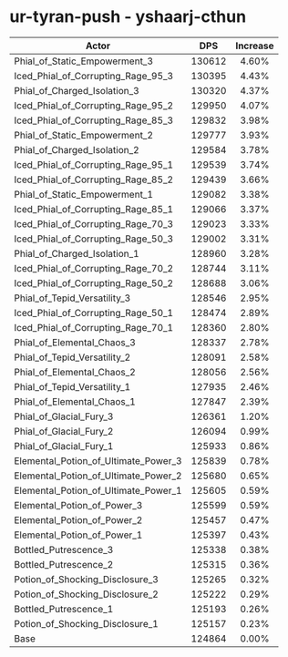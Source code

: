# ur-tyran-push - yshaarj-cthun
| Actor | DPS | Increase |
|---|:---:|:---:|
|Phial_of_Static_Empowerment_3|130612|4.60%|
|Iced_Phial_of_Corrupting_Rage_95_3|130395|4.43%|
|Phial_of_Charged_Isolation_3|130320|4.37%|
|Iced_Phial_of_Corrupting_Rage_95_2|129950|4.07%|
|Iced_Phial_of_Corrupting_Rage_85_3|129832|3.98%|
|Phial_of_Static_Empowerment_2|129777|3.93%|
|Phial_of_Charged_Isolation_2|129584|3.78%|
|Iced_Phial_of_Corrupting_Rage_95_1|129539|3.74%|
|Iced_Phial_of_Corrupting_Rage_85_2|129439|3.66%|
|Phial_of_Static_Empowerment_1|129082|3.38%|
|Iced_Phial_of_Corrupting_Rage_85_1|129066|3.37%|
|Iced_Phial_of_Corrupting_Rage_70_3|129023|3.33%|
|Iced_Phial_of_Corrupting_Rage_50_3|129002|3.31%|
|Phial_of_Charged_Isolation_1|128960|3.28%|
|Iced_Phial_of_Corrupting_Rage_70_2|128744|3.11%|
|Iced_Phial_of_Corrupting_Rage_50_2|128688|3.06%|
|Phial_of_Tepid_Versatility_3|128546|2.95%|
|Iced_Phial_of_Corrupting_Rage_50_1|128474|2.89%|
|Iced_Phial_of_Corrupting_Rage_70_1|128360|2.80%|
|Phial_of_Elemental_Chaos_3|128337|2.78%|
|Phial_of_Tepid_Versatility_2|128091|2.58%|
|Phial_of_Elemental_Chaos_2|128056|2.56%|
|Phial_of_Tepid_Versatility_1|127935|2.46%|
|Phial_of_Elemental_Chaos_1|127847|2.39%|
|Phial_of_Glacial_Fury_3|126361|1.20%|
|Phial_of_Glacial_Fury_2|126094|0.99%|
|Phial_of_Glacial_Fury_1|125933|0.86%|
|Elemental_Potion_of_Ultimate_Power_3|125839|0.78%|
|Elemental_Potion_of_Ultimate_Power_2|125680|0.65%|
|Elemental_Potion_of_Ultimate_Power_1|125605|0.59%|
|Elemental_Potion_of_Power_3|125599|0.59%|
|Elemental_Potion_of_Power_2|125457|0.47%|
|Elemental_Potion_of_Power_1|125397|0.43%|
|Bottled_Putrescence_3|125338|0.38%|
|Bottled_Putrescence_2|125315|0.36%|
|Potion_of_Shocking_Disclosure_3|125265|0.32%|
|Potion_of_Shocking_Disclosure_2|125222|0.29%|
|Bottled_Putrescence_1|125193|0.26%|
|Potion_of_Shocking_Disclosure_1|125157|0.23%|
|Base|124864|0.00%|
